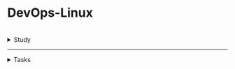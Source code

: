 # DevOps-Linux
<br />
<details>
    
<summary>Study</summary>
<br />

<details> 
<summary>Theory</summary>
<br />


<details> 
<summary>What is DevOps & Agile methodology</summary>
<br />

## What is DevOps and Why is it Important?

**DevOps** is a set of practices that combines software development (**Dev**) and IT operations (**Ops**) to shorten the software development lifecycle and deliver high-quality software continuously.

###  Why DevOps?

- **Faster Delivery**: Automate processes for rapid feature and bug delivery.
- **Improved Collaboration**: Enhance teamwork between developers and operations.
- **Continuous Improvement**: Leverage feedback loops for ongoing enhancement.
- **Higher Reliability**: Achieve system stability, uptime, and performance through best practices.

---

##  Agile Methodology and DevOps Principles

###  Agile Methodology Overview

- **Iterative Development**: Work in small, manageable cycles called sprints.
- **Customer Feedback**: Continuously refine product based on feedback.
- **Flexibility**: Adapt quickly to changing requirements.

###  Core DevOps Principles

| Principle                  | Description                                                 |
|---------------------------|-------------------------------------------------------------|
| Collaboration & Communication | Foster teamwork across all roles                          |
| Automation                | Automate testing, deployment, and monitoring                |
| Continuous Integration / Delivery (CI/CD) | Deliver small, incremental updates reliably |
| Monitoring & Feedback     | Track system health and user experience                     |
| Infrastructure as Code (IaC) | Manage infrastructure through code for scalability       |
| Security (DevSecOps)      | Integrate security early in the development process         |



 
</details>

<details> 
<summary>The Hierarchical Tree Structure in Linux File System</summary>
<br />
	
## The Hierarchical Tree Structure in Linux File System:
The Linux file system is organized as a single hierarchical tree, where:
- The root of the tree is represented by /.
- Every file, directory, device, and resource is located somewhere within this tree.
- Each item in the system has a unique path starting from / that identifies its location.

This structure allows Linux to maintain a clear, organized, and scalable file system, where everything is part of a single, unified directory tree.

```

/
├── bin/
├── boot/
├── dev/
├── etc/
├── home/
│   ├── user1/
│   ├── user2/
│   └── ...
├── lib/
├── media/
├── mnt/
├── opt/
├── proc/
├── root/
├── sbin/
├── tmp/
├── usr/
└── var/

```
- Absolute Path:
  - Always starts from /
  - Describes the complete location of a file or directory in the system.
  - Examples:
     - /etc/passwd
     - /home/user1/documents/resume.pdf

- Relative Path:
  - Starts from the current working directory.
  - For example, if you are in /home/user1 and want to access documents/resume.pdf, you can reference it as:
  	- documents/resume.pdf

The file system resembles an inverted tree:
- The root (/) is the top of the tree.
- Directories branch out from the root (branches), and files are like leaves.


## Key Directories in the Linux File System

The Linux file system is organized in a standardized way. Each major directory has a specific purpose. Here’s an overview of the most important directories:

- / – Root Directory
  - The starting point of the file system hierarchy. Everything in the system is organized under this directory.

- /bin – Essential User Binaries
 - Contains essential command-line binaries (programs) that are required for basic system functionality. Examples: ls, cp, mv, bash, cat.

- /sbin – System Binaries
  - Contains system administration binaries that are typically used by the system or by the root user. Examples: fsck, reboot, ifconfig.

- /etc – Configuration Files
  - Contains system-wide configuration files and scripts. Examples:
    - /etc/passwd – User account information.
    - /etc/fstab – Filesystem mount points.

- /home – User Home Directories
  - Contains personal directories for each user. For example: /home/user1/ , /home/user2/
  - Each user’s files, configurations, and data are stored here.

- /root – Root User Home Directory
  - The home directory for the root user (system administrator).
  - Equivalent to /home/root for the superuser.

- /var – Variable Files
  - Contains files that are expected to grow, such as:
    - Logs (/var/log).
    - Spools (/var/spool).
    - Temporary mail files, caches, etc.

- /usr – User Programs and Data
  - Contains user-installed programs and their data. Subdirectories include:
    - /usr/bin – Non-essential user binaries.
    - /usr/lib – Libraries.
    - /usr/share – Shared data like documentation, icons, and locale files.
    - /usr/include – Header files for development (e.g., C libraries).

- /lib – Essential Shared Libraries
  - Contains shared libraries needed for programs in /bin and /sbin to run.
    - For example: libc.so.6.

- /dev – Device Files
  - Contains files that represent devices on the system (everything is a file in Linux). Examples:
    - /dev/sda – Hard disk.
    - /dev/tty – Terminals.
    - /dev/null – Discard output.

- /proc – Virtual Filesystem for Process and Kernel Information
  - A pseudo-filesystem that provides dynamic information about running processes and the kernel. Examples:
    - /proc/cpuinfo
    - /proc/meminfo
    - /proc/1234/ (information about process with PID 1234).

- /tmp – Temporary Files
  - Used for storing temporary files created by users or applications. Files here are usually deleted upon system reboot.
 
- /media and /mnt – Mount Points
  - /media – Mount points for removable devices (e.g., USB drives, CD-ROMs).
  - /mnt – A general mount point for mounting temporary filesystems.

- /opt – Optional Software
  - Used for installing add-on application software packages.
 

| Directory | Purpose                                            |
| --------- | -------------------------------------------------- |
| `/`       | Root directory – top of the file system hierarchy. |
| `/bin`    | Essential binaries for all users.                  |
| `/sbin`   | System binaries for administrative tasks.          |
| `/etc`    | Configuration files.                               |
| `/home`   | User home directories.                             |
| `/root`   | Root user's home directory.                        |
| `/var`    | Variable data: logs, spools.                       |
| `/usr`    | User programs and libraries.                       |
| `/lib`    | Essential shared libraries.                        |
| `/dev`    | Device files.                                      |
| `/proc`   | Process and kernel information.                    |
| `/tmp`    | Temporary files.                                   |
| `/media`  | Mount points for removable media.                  |
| `/mnt`    | Temporary mount point.                             |
| `/opt`    | Optional software packages.                        |


<br />


</details>

<details> 
<summary>inode in Linux</summary>

## inode in Linux

### Definition
An inode (short for index node) is a fundamental data structure in the Linux file system that represents each file, directory, or object stored on the disk. <br />
Every file in the system is assigned a unique inode number that serves as its identifier.

### Important:
An inode does not store the file’s name. The file name is stored in a directory entry that maps the name to the corresponding inode.

### inode Contain

| Field              | Description                                                               |
| ------------------ | ------------------------------------------------------------------------- |
| **mode**           | File type (regular file, directory, symlink, etc.) and permissions (rwx). |
| **uid**            | User ID (owner of the file).                                              |
| **gid**            | Group ID (group ownership).                                               |
| **size**           | Size of the file in bytes.                                                |
| **timestamps**     | Access (atime), modification (mtime), and change (ctime) times.           |
| **block pointers** | Pointers to the data blocks where the file content is stored.             |
| **link count**     | Number of hard links pointing to this inode.                              |


### The Relationship Between a File Name and an inode

- The file name is stored in a directory entry along with the inode number.
- When you access a file, the system looks up the file name in the directory, retrieves the inode number, and then uses the inode to locate the actual data blocks.
- For example: ls -i /etc/passwd → Shows the inode number of the file /etc/passwd.

### Example of How it Works
1. You run the command: cat /etc/passwd
2. The system searches for the file passwd in the /etc directory.
3. It finds the inode number corresponding to passwd.
4. The system uses the inode to locate and read the file’s data blocks.
5. The contents are displayed.




<br />
</details>	


<details> 
<summary>File Permissions in Linux</summary>

##  File Permissions in Linux

Permissions control who can access files and directories in Linux, and what they are allowed to do with them.
This is a critical part of Linux security and multi-user management.

### The Three Levels of Access

Each file and directory in Linux has three sets of permissions:
- User (Owner) → The person who owns the file.
- Group → A group of users who share access rights.
- Others → All other users on the system.

For each level, there are three types of permissions:

| Symbol | Permission | Meaning                                                     |
| ------ | ---------- | ----------------------------------------------------------- |
| `r`    | Read       | Can view the contents of a file / list a directory.         |
| `w`    | Write      | Can modify a file / create and delete files in a directory. |
| `x`    | Execute    | Can run a file (if executable) / enter a directory.         |

### Example of File Permissions

Let’s look at the output of ls -l:

```
-rwxr-xr--
```

| Section        | Meaning                                             |
| -------------- | --------------------------------------------------- |
| `-`            | File type: `-` for regular file, `d` for directory. |
| `rwx` (user)   | Owner can read, write, and execute.                 |
| `r-x` (group)  | Group can read and execute.                         |
| `r--` (others) | Others can only read.                               |

### Numeric (Octal) Representation

Permissions can also be represented using octal numbers:
- r = 4
- w = 2
- x = 1

For example:
- -rwxr-xr--  =  754

Explanation:

- Owner: rwx → 4+2+1 = 7

- Group: r-x → 4+0+1 = 5

- Others: r-- → 4+0+0 = 4


### Common Permission Commands

| Command | Description                            |
| ------- | -------------------------------------- |
| `chmod` | Change file permissions.               |
| `chown` | Change file owner.                     |
| `chgrp` | Change file group.                     |
| `umask` | Set default permissions for new files. |

### chmod Usage Examples

| Command                 | Effect                                           |
| ----------------------- | ------------------------------------------------ |
| `chmod 755 myfile`      | Set permissions: owner=rwx, group=rx, others=rx. |
| `chmod u+x myscript.sh` | Add execute permission for the user (owner).     |
| `chmod g-w myfile`      | Remove write permission from group.              |
| `chmod o=r myfile`      | Set others to read-only.                         |

 ### Special Permissions

Linux also supports special permissions for specific use cases:
- Set-UID (s) → Run a file with the permissions of its owner.
- Set-GID (s) → Run a file with the group’s permissions.
- Sticky Bit (t) → Restrict deletion of files in shared directories (like /tmp).

Example (with ls -l):

```
-rwsr-xr-x   (Set-UID on a file)
drwxrwxrwt   (Sticky bit on a directory)
```



<br />
</details>

<details> 
<summary>Special Permissions in Linux</summary>

## Special Permissions in Linux

Beyond the standard read (r), write (w), and execute (x) permissions, Linux provides special permission bits that offer additional control over how files and directories behave.

### These special bits are:

- Set-UID (s on user execute bit)
  - What it does: When a file with Set-UID is executed, the process runs with the privileges of the file owner (usually root), rather than the user who executed the file.
  - Use case: Needed for certain system programs like passwd (which modifies system files like /etc/shadow).
  - Example: -rwsr-xr-x 1 root root 50K Jan 1 12:00 /usr/bin/passwd
  

- Set-GID (s on group execute bit)
  - For files: Similar to Set-UID, but applies group permissions instead of user.
  - For directories: New files created inside inherit the group ownership of the directory (rather than the user's primary group).
  - Use case: Useful for shared project folders, e.g., /var/www for web servers.
  - Example for directory: drwxrwsr-x 2 user devs 4.0K May 22  /projects
 
- Sticky Bit (t on others execute bit)
  - What it does: On directories, it prevents users from deleting or renaming files unless they are the owner (or root).
  - Common usage: The /tmp directory, which is world-writable but each user should only delete their own files.
  - Example: drwxrwxrwt 7 root root 4.0K May 22  /tmp

### Octal Notation for Special Bits

Special bits use an additional digit in octal notation, placed before the standard 3 permission digits:
| Special | Octal | Effect                                |
| ------- | ----- | ------------------------------------- |
| Set-UID | 4     | Run as file owner                     |
| Set-GID | 2     | Run as group / Inherit group for dirs |
| Sticky  | 1     | Restrict deletions                    |

For example: 

```
chmod 4755 myscript.sh
```
- 4 = Set-UID
- 755 = rwxr-xr-x


| Special Bit | Symbol in `ls -l` | Purpose                                    |
| ----------- | ----------------- | ------------------------------------------ |
| Set-UID     | `s` in user `x`   | Run file as owner                          |
| Set-GID     | `s` in group `x`  | Run file as group / inherit group for dirs |
| Sticky Bit  | `t` in others `x` | Restrict deletions in shared directories   |


<br />
</details>


</details>
<details> 
<summary>Linux Commands</summary>
    
<br />



<details>
<summary>Basic Linux Commands (CLI - Part 2)</summary>
<br />

General Operations:
- `clear` = Clears the terminal

Directory Operatings:
- `pwd` = Show current directory. Example Output: `/home/nana`
- `ls` = List folders and files. Example Output: `Desktop  Downloads  Pictures  Documents`
- `cd [dirname]` = Change directory to [dir]
- `mkdir [dirname]` = Make directory [dirname]
- `cd ..` = Go up a directory

File Operations:
- `touch [filename]` = Create [filename]
- `rm [filename]` = Delete [filename]
- `rm -r [dirname]` = Delete a non-empty directory and all the files in it
- `rm -d [dirname]` or `rmdir [dirname]` = Delete an empty directory

Navigating in the File System:
- `cd usr/local/bin` = Navigate multiple dirs (relative path - relative to current dir). Move to bin directory
- `cd ../..` = Move up 2 hierarchies, so go to 'usr' directory
- `cd /usr` = Alternative to go to 'usr' directly (absolute path)
- `cd [absolute path]` = Move to any location by providing the full path
- `cd /home/nana` = Go to my home directory (absolute path)
- `cd ~` = Shortcut alternative to go to home directory
- `ls /etc/network` = List folders and files of 'network' directory

More File and Directory Operations
- `mv [filename] [new_filename]` = Rename the file to a new file name
- `cp -r [dirname] [new_dirname]` = Copy dirname to new_dirname recursively meaning including the files
- `cp [filename] [new_filename]` = Copy filename to new_filename

Some more useful commands
- `ls -R [dirname]` = Show dirs and files but also sub dirs and files
- `history` = Gives a list of all past commands typed in the current terminal session
- `history 20` = Show list of last 20 commands
- `CTRL + r` = Search history
- `CTRL + c` = Stop current command
- `CTRL + SHIFT + v` = Paste copied text into terminal
- `ls -a` = See hidden files too
- `cat [filename]` = Display the file content
- `cat .bash_history` = Example 1: Display the file content
- `cat Documents/java-app/Readme.md` = Example 2: Display the file content
 
Display OS Information
- `uname -a` = Show system and kernel
- `cat /etc/os-release` =  Show OS information
- `lscpu` = Display hardware information, e.g. how many CPU you have etc.
- `lsmem` = Display memory information

Execute commands as superuser
- `sudo [some command]` = Allows regular users to run programs with the security privileges of the superuser or root
- `su - admin` = Switch from nana user to admin
</details>

******

<details>
<summary>Package Manager - Installing Software on Linux</summary>
<br />

APT Package Manager:
- `sudo apt search [package_name]` = Search for a given package
- `sudo apt install [package_name]` = Install a given package
- `sudo apt install [package_name] [package_name2]` = Install multiple packages with one command
- `sudo apt remove [package_name]` = Remove installed package
- `sudo apt update` = Updates the package index. Pulls the latest change sfrom the APT repositories

APT-GET Package Manager:
- `sudo apt-get install [package_name]` = Install package with apt-get package manager

SNAP Package Manager:
- `sudo snap install [package_name]` = Install a given package


</details>

******

<details>
<summary>Working with Vim Editor</summary>
<br />

Install Vim, if it's not available:
- `sudo apt install vim` = Search for a given package

There are 2 Modes:
- Command Mode: default mode, everything is interpreted as a command
- Insert Mode: Allows to enter text

Vim Commands:
- `vim [filename]` = Open file with Vim
- `Press i key` = Switch to Insert Mode
- `Press esc key` = Switch to Command Mode
- `Type :wq` = Write File to disk and quit Vim
- `Type :q!` = Quit Vim without saving the changes
- `Type dd` = Delete entire line
- `Type d10` = Delete next 10 lines
- `Type u` = Undo
- `Type A` = Jump to end of line and switch to insert mode
- `Type 0` = Jump to start of the line
- `Type $` = Jump to end of the line
- `Type 12G` = Go to line 12
- `Type 16G` = Go to line 16
- `Type /pattern` = Search for pattern, e.g. `/nginx`
    - `Type n` = Jump to next match
    - `Type N` = Search in opposite direction
- `Type :%s/old/new` = Replace 'old' with 'new' throughout the file

</details>

******


<details>
<summary>Linux Accounts & Groups (Users & Permissions Part 1)</summary>
 <br />

**Locations of Access Control Files:**
- /etc/passwd
- /etc/shadow
- /etc/group
<!-- -->
- `sudo adduser [username]` = Create a new user
- `sudo passwd [username]` = Change password of a user
- `su - [username]` = Login as username ('su' = short for substitute or switch user)
- `su -` = Login as root
<!-- -->
- `sudo groupadd [groupname]` = Create new group (System assigns next available GID)
- `sudo adduser [username]` = Switch to Insert Mode

**Note 2 different User/Group commands:**<br />
`adduser`, `addgroup`, `deluser`,  `delgroup` = interactive, more user friendly commands<br />
`useradd`, `groupadd`,  `userdel`,  `groupdel` = low-level utilities, more infos need provided by yourself

- `sudo usermod [OPTIONS] [username]` = Modify a user account
- `sudo usermod -g devops tom` = Assign 'devops' as the primary group for 'tom' user
- `sudo delgroup tom` = Removes group 'tom'
- `groups` = Display groups the current logged in user belongs to
- `groups [username]` = Display groups of the given username
- `sudo useradd -G devops nicole` = Create 'nicole' user and add nicole to 'devops' group (-G = secondary group, not primary)
- `sudo gpasswd -d nicole devops` = Removes user 'nicole' from group 'devops'

</details>

******

<details>
<summary>File Ownership & Permissions (Users & Permissions Part 2)</summary>
 <br />

- `ls -l` = Print files in a long listing format, you can see ownership and permissions of the file

**Ownership:**
- `sudo chown [username]:[groupname] [filename]` = Change ownership
- `sudo chown tom:admin test.txt` = Change ownership of 'test.txt' file to 'tom' and group 'admin'
- `sudo chown admin test.txt` = Change ownership of 'test.txt' 'admin' user
- `sudo chgrp devops test.txt` = Make 'devops' group owner of test.txt file

**Possible File Permissions (Symbolic):**
- r = Read
- w = Write
- x = Execute
- '-' = No permission

**Change File Permissions for different owners**

File Permissions can be changed for:
- u = Owner
- g = Group
- o = Other (all other users)

Minus (-) removes the permission
- `sudo chmod -x api` = Takes 'execute' permission away for 'api' folder from all owners
- `sudo chmod g-w config.yaml` = Takes 'write' permission away for 'config.yaml' file from the group 

Plus (+) adds permission
- `sudo chmod g+x config.yaml` = Add 'execute' permission for 'config.yaml' file to the group 
- `sudo chmod u+x script.sh` = Add 'execute' permission for 'script.sh' file to the user 
- `sudo chmod o+x script.sh` = Add 'execute' permission for 'script.sh' file to other 

Change multiple permissions for an owner
- `sudo chmod g=rwx config.yaml` = Assign 'read write execute' permissions to the group
- `sudo chmod g=r-- config.yaml` = Assign only 'read' permission to the group

Changing permissions with numeric values

_Set permissions for all owners with 3 digits, 1 digit for each owner_ [Absolute vs Symbolic Mode](https://docs.oracle.com/cd/E19455-01/805-7229/6j6q8svd8/)

- 0 = No permission
- 1 = Execute
- 2 = Write
- 3 = Execute + Write
- 4 = Read
- 5 = Read + Execute
- 6 = Read + Write
- 7 = Read + Write + Execute
<!-- -->
- `sudo chmod 777 script.sh` = rwx (Read, Write and Execute) permission for everyone for file 'script.sh'
- `sudo chmod 740 script.sh` = Give user all permissions (7), give group only read permission (4), give other no permission (0)


</details>

******

<details>
<summary>Introduction to Shell Scripting - Part 1 </summary>
 <br />

Create and open setup.sh file in vim editor: <br />
`vim setup.sh`

In setup.sh file:
```sh
#!/bin/bash

echo "Setup and configure server"

# save file with 
ESC :wq 

# make file executable
chmod u+x setup.sh

# execute script
./setup.sh 
bash setup.sh
```

</details>

******

<details>
<summary>Shell Scripting Part 2 - Concepts & Syntax </summary>
 <br />

**Variables:**
```sh
#!/bin/bash

echo "Setup and configure server"

file_name=config.yaml
config_files=$(ls config)

echo "using file $file_name to configure something"
echo "here are all configuration files: $config_files"
```

**Conditions:**
```sh
#!/bin/bash

echo "Setup and configure server"

file_name=config.yaml
config_dir=$1

if [ -d "$config_dir" ]
then
 echo "reading config directory contents"
 config_files=$(ls "$config_dir")
else 
 echo "config dir not found. Creating one"
 mkdir "$config_dir"
 touch "$config_dir/config.sh"
fi


# example conditional for checking file
# if [ -f "config.yaml" ]

# example conditional for checking numbers
# num_files=xx
# if [ "$num_files" -eq 10 ]

# example conditional for checking strings
user_group=$2
if [ "$user_group" == "nana" ]
then 
 echo "configure the server"
elif [ "$user_group" == "admin" ]
then
	echo "administer the server" 
else
 echo "No permission to configure server. wrong user group"
fi

echo "using file $file_name to configure something"
echo "here are all configuration files: $config_files"
```

**User input:**
```sh
#!/bin/bash

echo "Reading user input"

read -p "Please enter your password: " user_pwd
echo "thanks for your password $user_pwd"
```

**Script Parameters:**
```sh
#!/bin/bash

echo "all params: $*"
echo "number of params: $#"

echo "user $1"
echo "group $2"
```


**Executing with script parameters:**

`./example.sh name lastname # 2 params`

`./example.sh "name lastname" # 1 param`

`bash example name lastname`

**Loops:**
```sh
#!/bin/bash

echo "all params: $*"
echo "number of params: $#"

for param in $*
 do 
  if [ -d "$param" ] 
  then
   echo "executing scripts in the config folder"
   ls -l "$param"
  fi 

  echo $param
 done

sum = 0
while true
 do 
	read -p "enter a score" score

  if [ "$score" == "q" ]
  then
   break
  fi

  sum=$(($sum+$score))
  echo "total score: $sum"
 done
```

</details>

******


<details>
<summary>Shell Scripting Part 3 - Concepts & Syntax </summary>
 <br />

**Functions:**
```sh
#!/bin/bash

echo "all params: $*"
echo "number of params: $#"

for param in $*
 do 
  if [ -d "$param" ] 
  then
   echo "executing scripts in the config folder"
   ls -l "$param"
  fi 

  echo $param
 done

# Declare function
function score_sum {
  sum = 0
	while true
	 do 
		read -p "enter a score" score
	
	  if [ "$score" == "q" ]
	  then
	   break
	  fi
	
	  sum=$(($sum+$score))
	  echo "total score: $sum"
	 done
}

# Invoke function
score_sum

function create_file() {
	file_name=$1
  is_shell_script=$2
  touch $file_name
  echo "file $file_name created" 

  if [ "$is_shell_script" = true ]
  then
		chmod u+x $file_name
		echo "added execute permission"
	fi
}

# Invoke with diff params
create_file test.txt
create_file myfile.yaml
create_file myscript.sh

# Function with return value
function sum() {
	total=$(($1+$2))
  return $total
}

sum 2 10
result=$?

echo "sum of 2 and 10 is $result"
```

</details>

******

<details>
<summary>Basic Linux Commands - Pipes & Redirects (CLI - Part 3)</summary>
<br />

**Pipe & Less:**

Pipe Command:
- `|` = Pipe command = Pipes the output of the previous command as an input to the next command

Less Command:
- `less [filename]` = Displays the contents of a file or a command output, one page at a time. And allows to navigate forward and backward through the file

Different piping examples/use cases:
- `cat /var/log/syslog | less` = Pipes the output of 'syslog' file to less program.
- `ls /usr/bin | less` = Pipes the output of ls command to less program.
- `history | less` = Pipes the output of history command to less program.

**Pipe & Grep:**

Grep Command:
- `grep [pattern]` = Searches for a particular pattern of characters and displays all lines that contain that pattern

More piping examples/use cases:
- `history | grep sudo` = Look for any commands of history commands, which have 'sudo' word in it
- `history | grep "sudo chmod"` = Look for any commands of history commands, which have 'sudo chmod' phrase in it
- `history | grep sudo | less` = History output will pass output to grep and filter for 'sudo' and this output will again be piped or passed to less program
- `ls /usr/bin/ | grep java` = Filter ls output for java
- `cat Documents/java-app/config.yaml | grep ports` = See all 'ports' occurences in config.yaml file

**Redirects in Linux:**
- `>` = Redirect Operator = Takes the output from the previous command and sends it to a file that you give

Different redirects examples/use cases:
- `history | grep sudo > sudo-commands.txt` = Redirect output into a 'sudo-commands.txt' file
- `cat sudo-commands.txt > sudo-rm-commands.txt` = Redirect output of 'sudo-commands.txt' file into 'sudo-rm-commands.txt' file
- `history | grep rm > sudo-rm-commands.txt` = Redirect output of filtered history commands into existing 'sudo-rm-commands.txt' file. Note: Contents of file will be _overwritten_
- `history | grep rm >> sudo-rm-commands.txt` = Redirect output of filtered history commands into existing 'sudo-rm-commands.txt' file. Note: Contents of file will be _appended_

</details>

******

<details>
<summary>Environment Variables</summary>
<br />

_Variables store information. Environment variables are available for the whole environment._
_An environment variable consists of _name=value_ pair._

**Existing Environment Variables:**
- `SHELL=/bin/bash`= default shell program, in this case bash
- `HOME=/home/nana`= current user's home directory
- `USER=nana` = currently logged in user
<!-- -->
- `printenv` = List all environment variables
- `printenv | less` = List all environment variables with less program
- `printenv [environment variable]` = Display value of given environment variable, e.g. `printenv USER`
- `printenv | grep USER` = Filter environment variables, which have 'USER' in the name
<!-- -->
- `echo $USER` = Print value of USER environment variable

**Create own Environment Variables:**
- `export DB_USERNAME=dbuser` = Set environment variable 'DB_USERNAME' with value 'dbuser'
- `export DB_PASSWORD=secretpwdvalue` = Set environment variable 'DB_PASSWORD' with value 'secretpwdvalue'
- `export DB_NAME=mydb` = Set environment variable 'DB_NAME' with value 'mydb'
- `printenv | grep DB` = Filter environment variables for 'DB' characters
- `export DB_NAME=newdbname` = Set environment variable 'DB_NAME' to new value 'newdbname'

**Delete Environment Variables:**
- `unset DB_NAME` = Delete variable with name 'DB_NAME'

**Persisting Environment Variables:**

Persisting Environment Variables with shell specific configuration file:
_Environment variables set in terminal are only available in the current terminal session._

Add environment variables to the '~/.bashrc' file or your specific shell 'rc' file. Variables set in this file are loaded whenever a bash login shell is entered.
- `export DB_USERNAME=dbuser`
- `export DB_PASSWORD=secretvl`
- `export DB_NAME=mydb`
In terminal again:
- `source ~/.bashcrc` = Load the new env vars into the current shell session

Persisting Environment Variables system wide:
- ~./bashrc = user specific
- /etc/environment = system wide, meaning all users will have access to the variables

**PATH Environment Variable:**
- `PATH=/usr/local/sbin:/usr/local/bin:/usr/sbin:/usr/bin:/sbin:/bin` = List of directories to executible files, separated by ':'. Tells the shell which directories to ssearch for the executable in response to our executed command
- `PATH=$PATH:/home/nana` = Appending /home/nana folder to the existing $PATH value


</details>

******

<details>
<summary>Networking</summary>
<br />

Useful Networking Commands:
- `ip`= one of the basic commands. For setting up new systems and assigning IPs to troubleshooting existing systems. Can show address information, manipulate routing, plus display network various devices, interfaces, and tunnels.
- `ifconfig`= for configuring and troubleshooting networks. It has since been replaced by the `ip` command
- `netstat`= tool for printing network connections, routing tables, interface statistics, masquerade connections, and multicast memberships
- `ps aux` =
  - ps = displays information about a selection of the active processes
  - a = show processes for all users
  - u = display the process's user/owner
  - x = also show processes not attached to a terminal
- `nslookup` = Find DNS related query
- `ping` = To check connectivity between two nodes

</details>

******

<details>
<summary>SSH - Secure Shell</summary>
<br />

Connecting via SSH: `ssh username@SSHserver`
- `ssh root@64.225.108.160`= Connect with root user to 64.225.108.160 server address
- `ssh-keygen -t rsa`= Create SSH Key Pair with 'rsa' algorithm. SSH Key Pair is stored to the default location `~/.ssh`
- `ls .ssh/`= Display contents of .ssh folder, which has:
  - `id_rsa` = Private Key
  - `id_rsa.pub` = Public Key
- `ssh -i .ssh/id_rsa root@64.225.108.160` = Connect with root user to 64.225.108.160 server address with specified private key file location (.ssh/id_rsa = default, but you can specify a different one like this)

Two Files used by SSH:
- `~/.ssh/known_hosts` = lets the client authenticate the server to check that it isn't connecting to an impersonator
- `~/.ssh/authorized_keys` = lets the server authenticate the user

</details>

</details>

</details>

******

<details>
<summary>Tasks</summary>
<br />

<details>
<summary>Week 1 Tasks – Intro to DevOps & Linux</summary>
<br />

## 1. Basic Linux Commands

```bash
# Basic commands to Navigate and manage directories

pwd                   # Print current directory
ls                    # List contents of the directory
mkdir devops_test     # Create new directory
cd devops_test        # Change to that directory
touch testfile.txt    # Create a test file
rm testfile.txt       # Delete the test file
cd ..                 # Go back one directory (can also do cd ../../ and etc)
rm -r devops_test     # Delete the directory
```

## 2. Create Users and Assign to Custom Group

```bash
# Create a new group
sudo groupadd devopsteam

# Create users and assign them to the group
sudo useradd -m -G devopsteam user1
sudo useradd -m -G devopsteam user2

# Verify group membership
groups user1
groups user2
```


## 3. Change File and Directory Permissions

```bash
# Create a directory and a file
mkdir /tmp/secure_folder
touch /tmp/secure_folder/groupfile.txt

# Change ownership to a user and group
sudo chown user1:devopsteam /tmp/secure_folder/groupfile.txt

# Change permissions to allow group read/write
sudo chmod 660 /tmp/secure_folder/groupfile.txt

# Verify permissions
ls -l /tmp/secure_folder/groupfile.txt
```

</details>

******


<details>
<summary>Week 1 Summary Task – DevOps & Linux Basics</summary>
<br />

## Part 1: Creating Directory Structure & Permissions

```bash
# Create base project directory in user's home directory
mkdir -p ~/project1/docs ~/project1/scripts

# Set permissions
chmod 744 ~/project1/scripts  # Owner: rwx, Group/Others: r--
chmod 777 ~/project1/docs     # Everyone: rwx (write access for all users)
```

## Part 2: User & Group Management

```bash
# Create user and group
sudo groupadd devteam
sudo useradd -g devteam devuser

# Set 'project1' ownership to your user and give group read-only access
sudo chown $USER:devteam ~/project1
chmod 740 ~/project1  # Owner: rwx, Group: r--, Others: ---
```

## Part 3: Verification Commands

```bash
# Show final directory structure and permissions
ls -lR ~/project1

# Show group membership for devuser
groups devuser
```
Screenshot of the outcome:  
![alt text](./Task1/Task1.png)
## Command Explanations

- `mkdir -p`: Creates directories; `-p` ensures parent directories are made as needed.
- `chmod 744`: Sets file/directory permissions (`7`=rwx, `4`=r--).
- `chmod 777`: Gives full read/write/execute permissions to all.
- `groupadd`: Adds a new group to the system.
- `useradd -m -g`: Creates a user and assigns him to a primary group.
- `chown`: Changes ownership of a file or directory.
- `ls -lR`: Recursively lists directory contents with permissions.
- `groups`: Shows all groups a user belongs to.


</details>

******



<details>
<summary>Week 2 Task – Advanced Log Report Automation</summary>
<br />

## 🧠 Task Overview

Develop a Bash script that:

- Accepts a log directory path
- Accepts one or more keywords to search for
- Counts keyword occurrences in .log files
- Generates reports in both .txt and .csv formats
- Supports both interactive and argument-based usage

---


### ✅ CLI Options

| Flag           | Description                                                  |
|----------------|--------------------------------------------------------------|
| --keywords     | Space-separated list of keywords to search in .log files     |
| --logdir       | Directory containing the log files                           |
| --interactive  | Run in interactive mode (ask for directory & keywords)       |
| --help         | Show help message                                            |

### 📄 Output

- report.txt – Human-readable report in tabular format
- report.csv – CSV file for spreadsheet or script integration

---


### 🐚 Bash Script Commands Reference

This document provides a categorized reference of Bash commands, operators, and syntax elements used in the script.

---

#### 🧠 General Bash Concepts

| Command | Description |
|--------|-------------|
| `#!/bin/bash` | Declares that the script is written for the Bash shell. |
| `function name() { ... }` | Defines a reusable block of code (function). |
| `local file` | Declares a local variable named `file` that is only accessible within the current function. |
| `exit 1` | Stops the script with an error status (non-zero). |

---

#### 📥 Arguments and Parameters

| Command | Description |
|--------|-------------|
| `$0` | Represents the name of the script or function being executed. |
| `$1` | Refers to the first positional argument passed to the script or function. |
| `$#` | Represents the number of positional arguments passed to a script or function. |
| `"$@"` | Represents **all arguments** passed to the script. |

---

#### 🔁 Loops and Conditions

| Command | Description |
|--------|-------------|
| `if [ condition ]; then ... fi` | Basic conditional structure used to execute code based on a condition. |
| `while read -r file; do ... done` | Loops over each line or file passed through the pipe safely. |
| `for var in list; do ... done` | Loops over each item in a list or array and performs commands for each. |
| `case "$1" in ...)` | Used to handle multiple options or flags like `--help`, `--logdir`, etc. |
| `if [ ! -d "$LOG_DIR" ]` | Checks if the directory in `LOG_DIR` does **not** exist. |

---

#### 🧮 Arithmetic Operators

| Command | Description |
|--------|-------------|
| `-eq` | Returns true if two numbers are equal. |
| `-ne` | Returns true if two numbers are not equal. |
| `-gt` | Returns true if the first number is greater than the second. |
| `-lt` | Returns true if the first number is less than the second. |
| `-ge` | Returns true if the first number is greater than or equal to the second. |
| `-le` | Returns true if the first number is less than or equal to the second. |
| `$(( expression ))` | Performs arithmetic operations like addition, subtraction, etc. |

---

#### 📋 Variables and Arrays

| Command | Description |
|--------|-------------|
| `KEYWORDS=()` | Initializes an empty array called `KEYWORDS`. |
| `KEYWORDS=(ERROR WARNING CRITICAL)` | Declares an array with values. |
| `KEYWORDS[@]` | Expands to all elements of the array (each element quoted separately). |
| `KEYWORDS[*]` | Expands to all elements as a single word (joined by IFS). |
| `${#ARRAY[@]}` | Returns the number of elements in an array. |

---

#### ⌨️ Input

| Command | Description |
|--------|-------------|
| `read -p "..." VAR` | Prompts the user for input and stores it in `VAR`. |
| `read -a ARRAY` | Reads multiple words into an array. |

---

#### 🖨️ Output and Formatting

| Command | Description |
|--------|-------------|
| `echo` / `echo "text"` | Prints text or variables to the terminal. |
| `printf` | Formats and prints text with fine control (padding, precision, etc.). |
| `%-10s` | A `printf` format specifier: left-aligns string in a 10-character width. |

---

#### 📁 Files and Redirection

| Command | Description |
|--------|-------------|
| `>` | Overwrites a file with new content. |
| `>>` | Appends output to a file without overwriting. |

---

#### 🔍 File Searching & Reading

| Command | Description |
|--------|-------------|
| `find` | Searches files and directories recursively. |
| `find DIR -type f -name "*.log"` | Finds all `.log` files inside `DIR` and its subdirectories. |

---

#### 🔎 Text Processing

| Command | Description |
|--------|-------------|
| `grep -o` | Prints only the matched parts of each line. |
| `grep -o "word" file` | Finds and prints each match of `"word"` in the file, one per line. |
| `wc -l` | Counts the number of lines in input. Often used to count matches. |
| `sed` | A stream editor used to perform basic text transformations on input. Example: `sed 's/old/new/'` replaces the first occurrence of `old` with `new`. |
| `awk` | A powerful text-processing tool. Example: `awk '{ print $1 }'` prints the first word of each line. |

---

#### ⏱️ Time & Date

| Command | Description |
|--------|-------------|
| `date` | Displays the current date and time. |
| `date +%s` | Returns the current time in seconds since epoch (used for timing). |
| `date +%s.%N` | Returns time in seconds with nanosecond precision. |
| `date +"%Y-%m-%d %H:%M:%S.%3N"` | Prints the full date and time with milliseconds. |


</details>

---


<details>
<summary>Week 3 Task – Remote Log Monitoring with SSH & VM</summary>
<br />

## 🧠 Task Overview

Create a modular Bash script that:

- Connects to a remote Linux VM over SSH using a `.pem` key
- Downloads `.log` files (either all, or only those modified in the last 24 hours)
- Automatically extracts `.zip`, `.tar`, or `.tar.gz` files
- Passes logs to a secondary script (`advanced_log_report.sh`) for keyword analysis
- Generates `remote_report.txt` and `remote_report.csv`
- Adds metadata (remote server, path) to the report
- Optionally sends the report to your email

---

## ✅ CLI Options

| Flag       | Description                                                                 |
|------------|-----------------------------------------------------------------------------|
| `--all`    | Download all logs, not just recent ones                                     |
| `--email`  | Automatically prompt for email address and send the report after analysis   |
| `--help`   | Display the help message and exit                                           |

---

## 🧪 Sample Execution

```
# Basic usage: downloads recent logs, prompts interactively
./remote_log_analyzer.sh snir1551@20.217.201.167

# Download all logs from the directory
./remote_log_analyzer.sh snir1551@20.217.201.167 --all

# Download all logs and email the report automatically
./remote_log_analyzer.sh snir1551@20.217.201.167 --all --email

```

## 🧪 Example: Full Execution Output

```
$ ./remote_log_analyzer.sh snir1551@20.217.201.167

- Enter the remote log directory path: /home/snir1551/logs

Downloading ALL logs from snir1551@20.217.201.167:/home/snir1551/logs...
logs/app.log                           100%   14KB 140.5KB/s   00:00
logs/errors.zip                        100%   10KB 122.3KB/s   00:00

Extracting archives...
Archive extracted: logs/errors.zip → logs/errors/

- Using provided log directory: ./downloaded_logs

- Enter keywords to search for (separated by space): ERROR WARNING CRITICAL

LOG REPORT
Directory: ./downloaded_logs
Keywords: ERROR WARNING CRITICAL
Generated at: Thu May 22 04:43:11 IDT 2025

Log File: app.log
Keyword     | Occurrences
-------------------------
ERROR       | 14
WARNING     | 3
CRITICAL    | 0

Report generated successfully!

- Would you like to send the report via email? (yes/no): yes
Enter your email address: snir@example.com
📧 Email sent to snir@example.com with full report.

✅ Done. Total Execution Time: 5.284 seconds
📝 Report: remote_report.txt
📊 CSV: remote_report.csv

```

## 📂 Generated Output Example

📄 Output

| File                | Description                                  |
| ------------------- | -------------------------------------------- |
| `remote_report.txt` | Human-readable summary with metadata         |
| `remote_report.csv` | Structured CSV format for Excel or scripting |


```
remote_report.txt:

Remote Server: snir1551@20.217.201.167
Analyzed Directory: /home/snir1551/logs

LOG REPORT
Directory: ./downloaded_logs
Keywords: ERROR WARNING CRITICAL
Generated at: Thu May 22 04:43:11 IDT 2025

Log File: app.log
Keyword     | Occurrences
-------------------------
ERROR       | 14
WARNING     | 3
CRITICAL    | 0

...
```

```
remote_report.csv:

File,Keyword,Occurrences
app.log,ERROR,14
app.log,WARNING,3
app.log,CRITICAL,0
...


```

## 🧪 What This Demonstrates
✅ SSH download using .pem key

✅ Download of full log directory (--all)

✅ Extraction of .zip archive

✅ Interactive keyword input (unless passed as environment variable)

✅ Report generation in .txt and .csv

✅ Automatic email sending (--email flag)


📁 Project Structure
```
project-folder/
├── remote_log_analyzer.sh
├── advanced_log_report.sh
├── Linux-VM01_key.pem
├── README.md
└── downloaded_logs/
    ├── *.log
    ├── *.zip
    └── *.tar.gz
```

🧠 Skills Demonstrated

- SSH key-based access and file transfers (scp, ssh)

- Conditional logic for date-based filtering using mtime -1

- File extraction automation

- Modular scripting and function reuse

- Email automation using mail and msmtp

- Real-time prompting and error handling

</details>

<details>
<summary>Week 4 Task – Daily Practice Tasks</summary>
<br />

## Task 1: Branching & Switching

Steps:

- Create a new local Git repository:

```
mkdir my-git-project
cd my-git-project
git init
```

- Create main branch:

```
git branch -M main
echo "Initial content" > README.md
git add README.md
git commit -m "Initial commit"
```

- Create two branches:

```
git branch feature-a
git branch feature-b
```

- show the branches that you have:

```
git branch
```
you need see: main, feature-a, feature-b

- Switch between branches:

```
git switch feature-a
git switch feature-b
```

- Add a simple change and commit it in each branch:

In feature-a:
```
git switch feature-a
echo "Hello from feature-a" > greetings.txt
git add greetings.txt
git commit -m "Add greetings.txt in feature-a"
```

In feature-b:
```
git switch feature-b
echo "Hello from feature-b" > greetings.txt
git add greetings.txt
git commit -m "Add greetings.txt in feature-b"
```


## Task 2: Simulate and Resolve Merge Conflicts

- Modify the same line in a file on both feature-a and feature-b

```
git switch feature-a
echo "Hello from feature-a" > greetings.txt
git add greetings.txt
git commit -m "Update greetings.txt in feature-a"
```

```
git switch feature-b
echo "Hello from feature-b" > greetings.txt
git add greetings.txt
git commit -m "Update greetings.txt in feature-b"
```

Now both branches have different changes in the same file (greetings.txt).

- Merge one branch into the other and observe the conflict

For example, merge feature-b into feature-a:

```
git switch feature-a
git merge feature-b
```

You will see a conflict like this:

```
Auto-merging greetings.txt
CONFLICT (add/add): Merge conflict in greetings.txt
Automatic merge failed; fix conflicts and then commit the result.
```

- Resolve the conflict using either command-line or VS Code

To view the conflict markers in the file, run:
```
cat greetings.txt
```

This will display something like:

![image](https://github.com/user-attachments/assets/ebf70b30-38f1-4efe-bc2e-3801f8c8572c)

To edit the file and resolve the conflict, open it with Vim:
```
vim greetings.txt
```
![image](https://github.com/user-attachments/assets/7f5b6b2d-4a18-4007-a9b0-c235a571a845)

After editing the file, the conflict is resolved like this:
![image](https://github.com/user-attachments/assets/8e9c7113-495f-44d5-a3d4-2d0b3f30413d)

after saved greetings.txt file

```
git add greetings.txt
git commit -m "merged feature-b into feature-a"
```


## Task 3: Rebase and Cherry-Pick

- Use git rebase to reapply commits from feature-a onto main

  view the graph of the commits, we want that will be linear
  ```
  git log --oneline --graph --all
  ```

  Switch to feature-a:
  ```
  git switch feature-a
  ```
  Rebase onto main:
  ```
  git rebase main
  ```

- Document what happens to the commit history
  - Rebase moves the commits from feature-a and reapplies them on top of main.
  - The commits from feature-a get new commit hashes, because Git is creating new commits during the rebase.
  - The commit history becomes linear: It looks as if the feature-a changes were made after the latest commit on main.

- Use git cherry-pick to apply a single commit from feature-b to main

  First, find the commit hash in feature-b:
  ```
  git log feature-b --oneline
  ```

  Switch to main:
  ```
  git switch main
  ```

  Apply the commit:
  ```
  git cherry-pick yourcommit
  ```

- Explain the difference between rebase and merge in your own words

| Rebase                                                               | Merge                                                                 |
| -------------------------------------------------------------------- | --------------------------------------------------------------------- |
| Moves commits from one branch onto another, creating **new** commits | Combines changes from both branches into a new **merge commit**       |
| Creates a **linear** history (no merge commits)                      | Keeps the full **branching** history (shows splits and merges)        |
| Commit hashes change                                                 | Commit hashes stay the same                                           |
| Ideal for **cleaning up** a feature branch before merging            | Ideal for **combining work** from different branches                  |
| Can cause conflicts that need to be resolved per-commit              | Can cause conflicts but usually resolved all at once during the merge |


## GitHub Pull Requests & Code Review

- Push both branches (feature-a, feature-b) to your GitHub repository

  Push feature-a:
  ```
  git switch feature-a
  git push -u origin feature-a
  ```

  Push feature-b:
  ```
  git switch feature-b
  git push -u origin feature-b
  ```

- Create a pull request from one branch into main
  - Go to your GitHub repository.
  - Click on the "Compare & pull request" button for feature-a (or feature-b).
  - Set the base branch to main and the compare branch to feature-a.
  - Click "Create pull request".
  - Add a meaningful title and description explaining your changes.
 
- Request a review from a classmate or mentor
  - On your pull request page, click "Reviewers" in the sidebar.
  - Select a classmate or mentor from the list to request their review.
 
- Write at least one constructive code comment in someone else's pull request
  - Go to a classmate’s pull request on GitHub.
  - Click on "Files changed".
  - Add a comment on a specific line of code (click the + icon).
  - Your comment should be constructive

</details>


</details>


